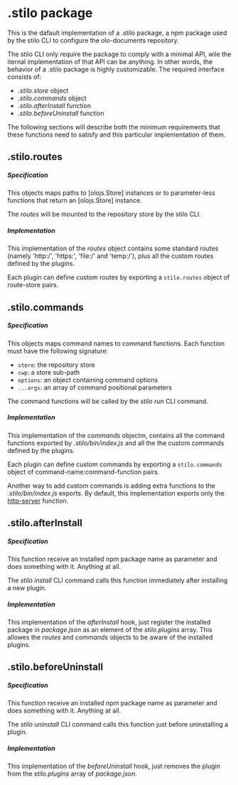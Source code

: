 # .stilo package

This is the dafault implementation of a .stilo package, a npm package used 
by the stilo CLI to configure the olo-documents 
repository.

The stilo CLI only require the package to comply with a minimal API, wile 
the iternal implementation of that API can be anything. In other words, 
the behavior of a .stilo package is highly customizable. The required 
interface consists of:

- *.stilo.store* object
- *.stilo.commands* object
- *.stilo.afterInstall* function
- *.stilo.beforeUninstall* function

The following sections will describe both the minimum requirements that 
these functions need to satisfy and this particular implementation of 
them.



## .stilo.routes

##### Specification
This objects maps paths to [olojs.Store] instances or to parameter-less
functions that return an [olojs.Store] instance.

The *routes* will be mounted to the repository store by the stilo CLI.

##### Implementation
This implementation of the *routes* object contains some standard routes 
(namely 'http:/', 'https:', 'file:/' and 'temp:/'), plus all the custom 
routes defined by the plugins.

Each plugin can define custom routes by exporting a `stilo.routes` object 
of route-store pairs.



## .stilo.commands 

##### Specification
This objects maps command names to command functions. Each function must have 
the following signature:

- `store`: the repository store 
- `cwp`: a store sub-path
- `options`: an object containing command options
- `...args`: an array of command positional parameters

The command functions will be called by the *stilo run* CLI command.

##### Implementation
This implementation of the *commands* objectm, contains all the command 
functions exported by *.stilo/bin/index.js* and all the the custom commands 
defined by the plugins.

Each plugin can define custom commands by exporting a `stilo.commands` object 
of command-name:command-function pairs.

Another way to add custom commands is adding extra functions to the 
*.stilo/bin/index.js* exports. By default, this implementation exports only 
the [http-server](./docs/http-server.md) function.



## .stilo.afterInstall

##### Specification
This function receive an installed npm package name as parameter and does 
something with it. Anything at all.

The *stilo install* CLI command calls this function immediately after 
installing a new plugin.

##### Implementation
This implementation of the *afterInstall* hook, just register the installed 
package in *package.json* as an element of the *stilo.plugins* array. This 
allowes the *routes* and *commands* objects to be aware of the installed 
plugins.


## .stilo.beforeUninstall

##### Specification
This function receive an installed npm package name as parameter and does 
something with it. Anything at all.

The *stilo uninstall* CLI command calls this function just before uninstalling 
a plugin.

##### Implementation
This implementation of the *beforeUninstall* hook, just removes the plugin 
from the *stilo.plugins* array of *package.json*.





[olo.Store]: https://github.com/onlabsorg/olojs/blob/master/docs/store.md
   
